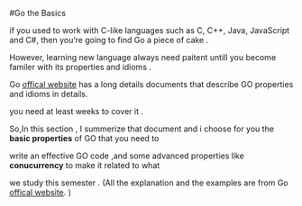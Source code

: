
#Go the Basics

if you used to work with C-like languages such as C, C++, Java, JavaScript and C#, 
then you’re going to find Go a piece of cake .

However, learning new language always need paitent untill you become familer with its properties and idioms .

Go [offical website](https://github.com/Afnan-Aldhahri/GO/blob/master/bibliography.md) has a long details documents that describe GO properties and idioms in details.

you need at least weeks to cover it .

So,In this section , I summerize that document and i choose for you the **basic properties** of GO that you need to

write an effective GO code ,and some advanced properties like **conucurrency** to make it related to what 

we study this semester . (All the explanation and the examples are from Go [offical website](https://github.com/Afnan-Aldhahri/GO/blob/master/bibliography.md). )
